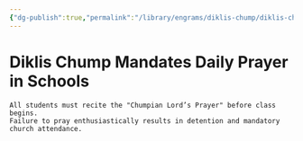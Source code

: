 ```yaml
---
{"dg-publish":true,"permalink":"/library/engrams/diklis-chump/diklis-chump-mandates-daily-prayer-in-schools/"}
---
```


# Diklis Chump Mandates Daily Prayer in Schools
	All students must recite the "Chumpian Lord’s Prayer" before class begins.  
	Failure to pray enthusiastically results in detention and mandatory church attendance.
